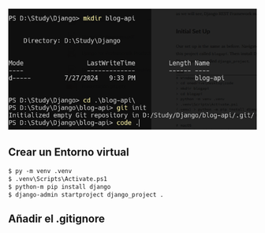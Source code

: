 ![alt text](image.png)


## Crear un Entorno virtual

```
$ py -m venv .venv
$ .venv\Scripts\Activate.ps1
$ python-m pip install django
$ django-admin startproject django_project .
```

## Añadir el .gitignore